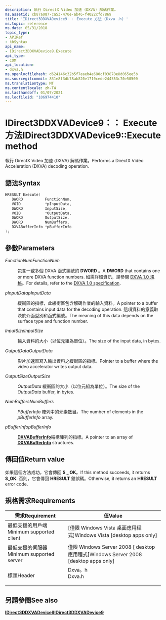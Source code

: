 ```yaml
---
description: 執行 DirectX Video 加速 (DXVA) 解碼作業。
ms.assetid: cb87a087-ca53-470e-ab46-f4022cfd7869
title: 'IDirect3DDXVADevice9：： Execute 方法 (Dxva .h) '
ms.topic: reference
ms.date: 05/31/2018
topic_type:
- APIRef
- kbSyntax
api_name:
- IDirect3DDXVADevice9.Execute
api_type:
- COM
api_location:
- dxva.h
ms.openlocfilehash: d624146c32b5f7eaeb4e680cf03878e8d065ee5b
ms.sourcegitcommit: 831e8f3db78ab820e1710cede244553c70e50500
ms.translationtype: MT
ms.contentlocale: zh-TW
ms.lasthandoff: 01/07/2021
ms.locfileid: "106974410"
---
```

# <a name="idirect3ddxvadevice9execute-method"></a><span data-ttu-id="d1900-103">IDirect3DDXVADevice9：： Execute 方法</span><span class="sxs-lookup"><span data-stu-id="d1900-103">IDirect3DDXVADevice9::Execute method</span></span>

<span data-ttu-id="d1900-104">執行 DirectX Video 加速 (DXVA) 解碼作業。</span><span class="sxs-lookup"><span data-stu-id="d1900-104">Performs a DirectX Video Acceleration (DXVA) decoding operation.</span></span>

## <a name="syntax"></a><span data-ttu-id="d1900-105">語法</span><span class="sxs-lookup"><span data-stu-id="d1900-105">Syntax</span></span>


```C++
HRESULT Execute(
   DWORD          FunctionNum,
   VOID           *pInputData,
   DWORD          InputSize,
   VOID           *OutputData,
   DWORD          OutputSize,
   DWORD          NumBuffers,
   DXVABufferInfo *pBufferInfo
);
```



## <a name="parameters"></a><span data-ttu-id="d1900-106">參數</span><span class="sxs-lookup"><span data-stu-id="d1900-106">Parameters</span></span>

<dl> <dt>

<span data-ttu-id="d1900-107">*FunctionNum*</span><span class="sxs-lookup"><span data-stu-id="d1900-107">*FunctionNum*</span></span> 
</dt> <dd>

<span data-ttu-id="d1900-108">包含一或多個 DXVA 函式編號的 **DWORD** 。</span><span class="sxs-lookup"><span data-stu-id="d1900-108">A **DWORD** that contains one or more DXVA function numbers.</span></span> <span data-ttu-id="d1900-109">如需詳細資訊，請參閱 [DXVA 1.0 規格](/windows-hardware/drivers/display/directx-video-acceleration)。</span><span class="sxs-lookup"><span data-stu-id="d1900-109">For details, refer to the [DXVA 1.0 specification](/windows-hardware/drivers/display/directx-video-acceleration).</span></span>

</dd> <dt>

<span data-ttu-id="d1900-110">*pInputData*</span><span class="sxs-lookup"><span data-stu-id="d1900-110">*pInputData*</span></span> 
</dt> <dd>

<span data-ttu-id="d1900-111">緩衝區的指標，此緩衝區包含解碼作業的輸入資料。</span><span class="sxs-lookup"><span data-stu-id="d1900-111">A pointer to a buffer that contains input data for the decoding operation.</span></span> <span data-ttu-id="d1900-112">這項資料的意義取決於介面型別和函式編號。</span><span class="sxs-lookup"><span data-stu-id="d1900-112">The meaning of this data depends on the surface type and function number.</span></span>

</dd> <dt>

<span data-ttu-id="d1900-113">*InputSize*</span><span class="sxs-lookup"><span data-stu-id="d1900-113">*InputSize*</span></span> 
</dt> <dd>

<span data-ttu-id="d1900-114">輸入資料的大小（以位元組為單位）。</span><span class="sxs-lookup"><span data-stu-id="d1900-114">The size of the input data, in bytes.</span></span>

</dd> <dt>

<span data-ttu-id="d1900-115">*OutputData*</span><span class="sxs-lookup"><span data-stu-id="d1900-115">*OutputData*</span></span> 
</dt> <dd>

<span data-ttu-id="d1900-116">影片加速器寫入輸出資料之緩衝區的指標。</span><span class="sxs-lookup"><span data-stu-id="d1900-116">Pointer to a buffer where the video accelerator writes output data.</span></span>

</dd> <dt>

<span data-ttu-id="d1900-117">*OutputSize*</span><span class="sxs-lookup"><span data-stu-id="d1900-117">*OutputSize*</span></span> 
</dt> <dd>

<span data-ttu-id="d1900-118">*OutputData* 緩衝區的大小（以位元組為單位）。</span><span class="sxs-lookup"><span data-stu-id="d1900-118">The size of the *OutputData* buffer, in bytes.</span></span>

</dd> <dt>

<span data-ttu-id="d1900-119">*NumBuffers*</span><span class="sxs-lookup"><span data-stu-id="d1900-119">*NumBuffers*</span></span> 
</dt> <dd>

<span data-ttu-id="d1900-120">*PBufferInfo* 陣列中的元素數目。</span><span class="sxs-lookup"><span data-stu-id="d1900-120">The number of elements in the *pBufferInfo* array.</span></span>

</dd> <dt>

<span data-ttu-id="d1900-121">*pBufferInfo*</span><span class="sxs-lookup"><span data-stu-id="d1900-121">*pBufferInfo*</span></span> 
</dt> <dd>

<span data-ttu-id="d1900-122">[**DXVABufferInfo**](/windows/desktop/api/dxva9typ/ns-dxva9typ-dxvabufferinfo)結構陣列的指標。</span><span class="sxs-lookup"><span data-stu-id="d1900-122">A pointer to an array of [**DXVABufferInfo**](/windows/desktop/api/dxva9typ/ns-dxva9typ-dxvabufferinfo) structures.</span></span>

</dd> </dl>

## <a name="return-value"></a><span data-ttu-id="d1900-123">傳回值</span><span class="sxs-lookup"><span data-stu-id="d1900-123">Return value</span></span>

<span data-ttu-id="d1900-124">如果這個方法成功，它會傳回 **S \_ OK**。</span><span class="sxs-lookup"><span data-stu-id="d1900-124">If this method succeeds, it returns **S\_OK**.</span></span> <span data-ttu-id="d1900-125">否則，它會傳回 **HRESULT** 錯誤碼。</span><span class="sxs-lookup"><span data-stu-id="d1900-125">Otherwise, it returns an **HRESULT** error code.</span></span>

## <a name="requirements"></a><span data-ttu-id="d1900-126">規格需求</span><span class="sxs-lookup"><span data-stu-id="d1900-126">Requirements</span></span>



| <span data-ttu-id="d1900-127">需求</span><span class="sxs-lookup"><span data-stu-id="d1900-127">Requirement</span></span> | <span data-ttu-id="d1900-128">值</span><span class="sxs-lookup"><span data-stu-id="d1900-128">Value</span></span> |
|-------------------------------------|-----------------------------------------------------------------------------------|
| <span data-ttu-id="d1900-129">最低支援的用戶端</span><span class="sxs-lookup"><span data-stu-id="d1900-129">Minimum supported client</span></span><br/> | <span data-ttu-id="d1900-130">\[僅限 Windows Vista 桌面應用程式\]</span><span class="sxs-lookup"><span data-stu-id="d1900-130">Windows Vista \[desktop apps only\]</span></span><br/>                                    |
| <span data-ttu-id="d1900-131">最低支援的伺服器</span><span class="sxs-lookup"><span data-stu-id="d1900-131">Minimum supported server</span></span><br/> | <span data-ttu-id="d1900-132">僅限 Windows Server 2008 \[ desktop 應用程式\]</span><span class="sxs-lookup"><span data-stu-id="d1900-132">Windows Server 2008 \[desktop apps only\]</span></span><br/>                              |
| <span data-ttu-id="d1900-133">標頭</span><span class="sxs-lookup"><span data-stu-id="d1900-133">Header</span></span><br/>                   | <dl> <span data-ttu-id="d1900-134"><dt>Dxva。h</dt></span><span class="sxs-lookup"><span data-stu-id="d1900-134"><dt>Dxva.h</dt></span></span> </dl> |



## <a name="see-also"></a><span data-ttu-id="d1900-135">另請參閱</span><span class="sxs-lookup"><span data-stu-id="d1900-135">See also</span></span>

<dl> <dt>

[<span data-ttu-id="d1900-136">**IDirect3DDXVADevice9**</span><span class="sxs-lookup"><span data-stu-id="d1900-136">**IDirect3DDXVADevice9**</span></span>](idirect3ddxvadevice9.md)
</dt> </dl>

 

 
